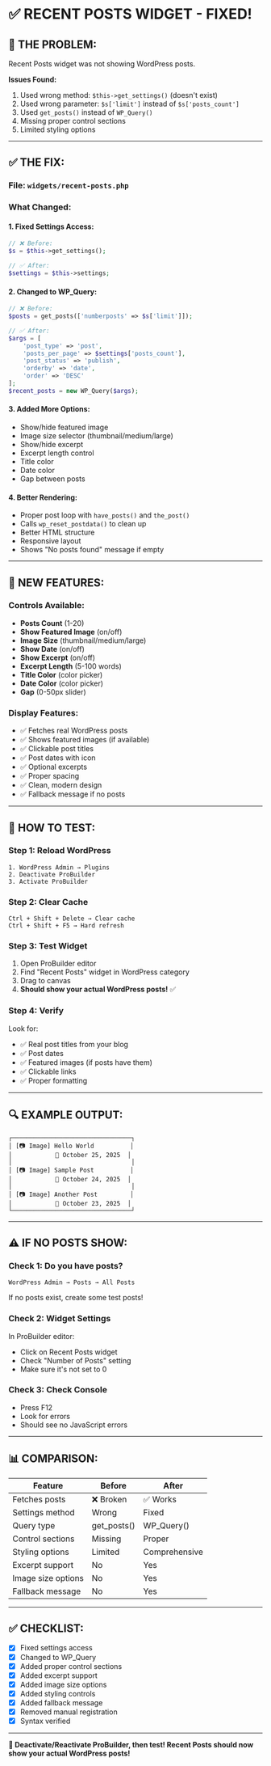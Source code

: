 # ✅ RECENT POSTS WIDGET - FIXED!

## 🔴 **THE PROBLEM:**
Recent Posts widget was not showing WordPress posts.

**Issues Found:**
1. Used wrong method: `$this->get_settings()` (doesn't exist)
2. Used wrong parameter: `$s['limit']` instead of `$s['posts_count']`
3. Used `get_posts()` instead of `WP_Query()`
4. Missing proper control sections
5. Limited styling options

---

## ✅ **THE FIX:**

### **File: `widgets/recent-posts.php`**

### **What Changed:**

#### **1. Fixed Settings Access:**
```php
// ❌ Before:
$s = $this->get_settings();

// ✅ After:
$settings = $this->settings;
```

#### **2. Changed to WP_Query:**
```php
// ❌ Before:
$posts = get_posts(['numberposts' => $s['limit']]);

// ✅ After:
$args = [
    'post_type' => 'post',
    'posts_per_page' => $settings['posts_count'],
    'post_status' => 'publish',
    'orderby' => 'date',
    'order' => 'DESC'
];
$recent_posts = new WP_Query($args);
```

#### **3. Added More Options:**
- Show/hide featured image
- Image size selector (thumbnail/medium/large)
- Show/hide excerpt
- Excerpt length control
- Title color
- Date color
- Gap between posts

#### **4. Better Rendering:**
- Proper post loop with `have_posts()` and `the_post()`
- Calls `wp_reset_postdata()` to clean up
- Better HTML structure
- Responsive layout
- Shows "No posts found" message if empty

---

## 🎯 **NEW FEATURES:**

### **Controls Available:**
- **Posts Count** (1-20)
- **Show Featured Image** (on/off)
- **Image Size** (thumbnail/medium/large)
- **Show Date** (on/off)
- **Show Excerpt** (on/off)
- **Excerpt Length** (5-100 words)
- **Title Color** (color picker)
- **Date Color** (color picker)
- **Gap** (0-50px slider)

### **Display Features:**
- ✅ Fetches real WordPress posts
- ✅ Shows featured images (if available)
- ✅ Clickable post titles
- ✅ Post dates with icon
- ✅ Optional excerpts
- ✅ Proper spacing
- ✅ Clean, modern design
- ✅ Fallback message if no posts

---

## 🚀 **HOW TO TEST:**

### **Step 1: Reload WordPress**
```
1. WordPress Admin → Plugins
2. Deactivate ProBuilder
3. Activate ProBuilder
```

### **Step 2: Clear Cache**
```
Ctrl + Shift + Delete → Clear cache
Ctrl + Shift + F5 → Hard refresh
```

### **Step 3: Test Widget**
1. Open ProBuilder editor
2. Find "Recent Posts" widget in WordPress category
3. Drag to canvas
4. **Should show your actual WordPress posts!** ✅

### **Step 4: Verify**
Look for:
- ✅ Real post titles from your blog
- ✅ Post dates
- ✅ Featured images (if posts have them)
- ✅ Clickable links
- ✅ Proper formatting

---

## 🔍 **EXAMPLE OUTPUT:**

```
┌─────────────────────────────────┐
│ [📷 Image] Hello World          │
│            📅 October 25, 2025  │
│                                 │
│ [📷 Image] Sample Post          │
│            📅 October 24, 2025  │
│                                 │
│ [📷 Image] Another Post         │
│            📅 October 23, 2025  │
└─────────────────────────────────┘
```

---

## ⚠️ **IF NO POSTS SHOW:**

### **Check 1: Do you have posts?**
```
WordPress Admin → Posts → All Posts
```

If no posts exist, create some test posts!

### **Check 2: Widget Settings**
In ProBuilder editor:
- Click on Recent Posts widget
- Check "Number of Posts" setting
- Make sure it's not set to 0

### **Check 3: Check Console**
- Press F12
- Look for errors
- Should see no JavaScript errors

---

## 📊 **COMPARISON:**

| Feature | Before | After |
|---------|--------|-------|
| Fetches posts | ❌ Broken | ✅ Works |
| Settings method | Wrong | Fixed |
| Query type | get_posts() | WP_Query() |
| Control sections | Missing | Proper |
| Styling options | Limited | Comprehensive |
| Excerpt support | No | Yes |
| Image size options | No | Yes |
| Fallback message | No | Yes |

---

## ✅ **CHECKLIST:**

- [x] Fixed settings access
- [x] Changed to WP_Query
- [x] Added proper control sections
- [x] Added excerpt support
- [x] Added image size options
- [x] Added styling controls
- [x] Added fallback message
- [x] Removed manual registration
- [x] Syntax verified

---

**🚀 Deactivate/Reactivate ProBuilder, then test! Recent Posts should now show your actual WordPress posts!**



